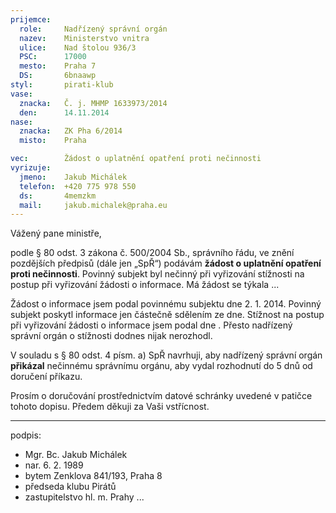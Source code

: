 ```yaml
---
prijemce: 
  role:     Nadřízený správní orgán
  nazev:    Ministerstvo vnitra
  ulice:    Nad štolou 936/3
  PSC:      17000
  mesto:    Praha 7
  DS:       6bnaawp
styl:       pirati-klub
vase:
  znacka:   Č. j. MHMP 1633973/2014
  den:      14.11.2014
nase:
  znacka:   ZK Pha 6/2014
  misto:    Praha

vec:        Žádost o uplatnění opatření proti nečinnosti
vyrizuje:   
  jmeno:    Jakub Michálek
  telefon:  +420 775 978 550
  ds:       4memzkm
  mail:     jakub.michalek@praha.eu
---
```


Vážený pane ministře,

podle § 80 odst. 3 zákona č. 500/2004 Sb., správního řádu, ve znění pozdějších předpisů (dále jen „SpŘ“) podávám **žádost o uplatnění opatření proti nečinnosti**. Povinný subjekt byl nečinný při vyřizování stížnosti na postup při vyřizování žádosti o informace. Má žádost se týkala ... 

Žádost o informace jsem podal povinnému subjektu dne 2. 1. 2014. Povinný subjekt poskytl informace jen částečně sdělením ze dne. Stížnost na postup při vyřizování žádosti o informace jsem podal dne . Přesto nadřízený správní orgán o stížnosti dodnes nijak nerozhodl. 

V souladu s § 80 odst. 4 písm. a) SpŘ navrhuji, aby nadřízený správní orgán **přikázal** nečinnému správnímu orgánu, aby vydal rozhodnutí do 5 dnů od doručení příkazu. 

Prosím o doručování prostřednictvím datové schránky uvedené v patičce tohoto dopisu. Předem děkuji za Vaši vstřícnost.

---
podpis: 
  - Mgr. Bc. Jakub Michálek
  - nar. 6. 2. 1989
  - bytem Zenklova 841/193, Praha 8
  - předseda klubu Pirátů
  - zastupitelstvo hl. m. Prahy
...
